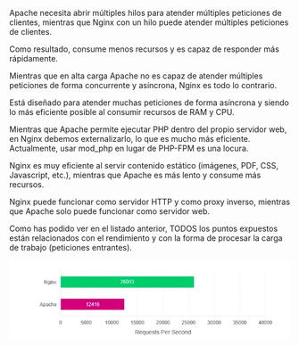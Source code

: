 Apache necesita abrir múltiples hilos para atender múltiples peticiones de clientes, mientras que Nginx con un hilo puede atender múltiples peticiones de clientes. 

Como resultado, consume menos recursos y es capaz de responder más rápidamente.

Mientras que en alta carga Apache no es capaz de atender múltiples peticiones de forma concurrente y asíncrona, Nginx es todo lo contrario.

Está diseñado para atender muchas peticiones de forma asíncrona y siendo lo más eficiente posible al consumir recursos de RAM y CPU.

Mientras que Apache permite ejecutar PHP dentro del propio servidor web, en Nginx debemos externalizarlo, lo que es mucho más eficiente. Actualmente, usar mod_php en lugar de PHP-FPM es una locura.

Nginx es muy eficiente al servir contenido estático (imágenes, PDF, CSS, Javascript, etc.), mientras que Apache es más lento y consume más recursos.

Nginx puede funcionar como servidor HTTP y como proxy inverso, mientras que Apache solo puede funcionar como servidor web.

Como has podido ver en el listado anterior, TODOS los puntos expuestos están relacionados con el rendimiento y con la forma de procesar la carga de trabajo (peticiones entrantes).


![cap1](Cap1.png)

